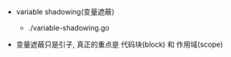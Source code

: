 + variable shadowing(变量遮蔽)
    + ./variable-shadowing.go

+ 变量遮蔽只是引子, 真正的重点是 代码块(block) 和 作用域(scope)
